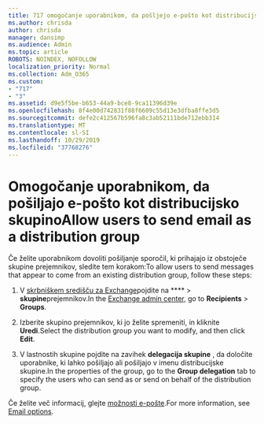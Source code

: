 ```yaml
---
title: 717 omogočanje uporabnikom, da pošljejo e-pošto kot distribucijski seznam
ms.author: chrisda
author: chrisda
manager: dansimp
ms.audience: Admin
ms.topic: article
ROBOTS: NOINDEX, NOFOLLOW
localization_priority: Normal
ms.collection: Adm_O365
ms.custom:
- "717"
- "3"
ms.assetid: d9e5f5be-b653-44a9-bce8-9ca11396d39e
ms.openlocfilehash: 8f4e00d742831f88f6609c55d13e3dfba8ffe3d5
ms.sourcegitcommit: defe2c412567b596fa8c3ab52111bde712ebb314
ms.translationtype: MT
ms.contentlocale: sl-SI
ms.lasthandoff: 10/29/2019
ms.locfileid: "37768276"
---
```

# <a name="allow-users-to-send-email-as-a-distribution-group"></a><span data-ttu-id="ecfdc-102">Omogočanje uporabnikom, da pošiljajo e-pošto kot distribucijsko skupino</span><span class="sxs-lookup"><span data-stu-id="ecfdc-102">Allow users to send email as a distribution group</span></span>

<span data-ttu-id="ecfdc-103">Če želite uporabnikom dovoliti pošiljanje sporočil, ki prihajajo iz obstoječe skupine prejemnikov, sledite tem korakom:</span><span class="sxs-lookup"><span data-stu-id="ecfdc-103">To allow users to send messages that appear to come from an existing distribution group, follow these steps:</span></span>

1. <span data-ttu-id="ecfdc-104">V [skrbniškem središču za Exchange](https://outlook.office365.com/ecp/)pojdite na \*\*\*\* \> **skupine**prejemnikov.</span><span class="sxs-lookup"><span data-stu-id="ecfdc-104">In the [Exchange admin center](https://outlook.office365.com/ecp/), go to **Recipients** \> **Groups**.</span></span>

2. <span data-ttu-id="ecfdc-105">Izberite skupino prejemnikov, ki jo želite spremeniti, in kliknite **Uredi**.</span><span class="sxs-lookup"><span data-stu-id="ecfdc-105">Select the distribution group you want to modify, and then click **Edit**.</span></span>

3. <span data-ttu-id="ecfdc-106">V lastnostih skupine pojdite na zavihek **delegacija skupine** , da določite uporabnike, ki lahko pošiljajo ali pošiljajo v imenu distribucijske skupine.</span><span class="sxs-lookup"><span data-stu-id="ecfdc-106">In the properties of the group, go to the **Group delegation** tab to specify the users who can send as or send on behalf of the distribution group.</span></span>

<span data-ttu-id="ecfdc-107">Če želite več informacij, glejte [možnosti e-pošte](https://technet.microsoft.com/library/bb124513.aspx#groupdelegation).</span><span class="sxs-lookup"><span data-stu-id="ecfdc-107">For more information, see [Email options](https://technet.microsoft.com/library/bb124513.aspx#groupdelegation).</span></span>
